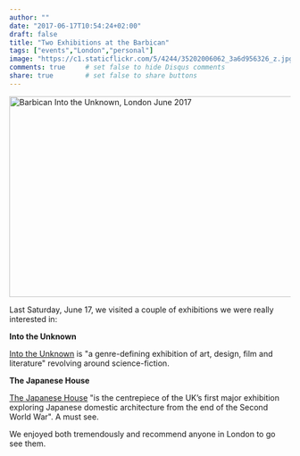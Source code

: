 ```yaml
---
author: ""
date: "2017-06-17T10:54:24+02:00"
draft: false
title: "Two Exhibitions at the Barbican"
tags: ["events","London","personal"]
image: "https://c1.staticflickr.com/5/4244/35202006062_3a6d956326_z.jpg"
comments: true     # set false to hide Disqus comments
share: true        # set false to share buttons
---
```


<a data-flickr-embed="true" data-header="true"  href="https://www.flickr.com/gp/jcortell/9q055N" title="Barbican Into the Unknown, London June 2017"><img src="https://c1.staticflickr.com/5/4244/35202006062_3a6d956326_z.jpg" width="640" height="360" alt="Barbican Into the Unknown, London June 2017"></a><script async src="//embedr.flickr.com/assets/client-code.js" charset="utf-8"></script>

Last Saturday, June 17, we visited a couple of exhibitions we were really interested in:  

**Into the Unknown**

[Into the Unknown](https://www.barbican.org.uk/intotheunknown/) is "a genre-defining exhibition of art, design, film and literature" revolving around science-fiction.

**The Japanese House**

[The Japanese House](https://www.barbican.org.uk/artgallery/event-detail.asp?ID=19951) "is the centrepiece of the UK’s first major exhibition exploring Japanese domestic architecture from the end of the Second World War". A must see.

We enjoyed both tremendously and recommend anyone in London to go see them.